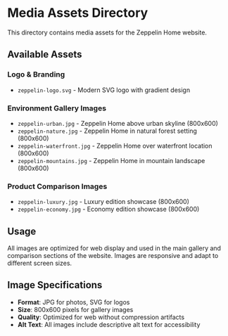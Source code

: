 # Media Assets Directory

This directory contains media assets for the Zeppelin Home website.

## Available Assets

### Logo & Branding
- `zeppelin-logo.svg` - Modern SVG logo with gradient design

### Environment Gallery Images  
- `zeppelin-urban.jpg` - Zeppelin Home above urban skyline (800x600)
- `zeppelin-nature.jpg` - Zeppelin Home in natural forest setting (800x600)
- `zeppelin-waterfront.jpg` - Zeppelin Home over waterfront location (800x600)
- `zeppelin-mountains.jpg` - Zeppelin Home in mountain landscape (800x600)

### Product Comparison Images
- `zeppelin-luxury.jpg` - Luxury edition showcase (800x600)
- `zeppelin-economy.jpg` - Economy edition showcase (800x600)

## Usage

All images are optimized for web display and used in the main gallery and comparison sections of the website. Images are responsive and adapt to different screen sizes.

## Image Specifications

- **Format**: JPG for photos, SVG for logos
- **Size**: 800x600 pixels for gallery images  
- **Quality**: Optimized for web without compression artifacts
- **Alt Text**: All images include descriptive alt text for accessibility